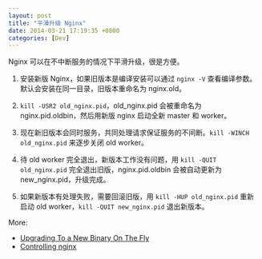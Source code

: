 ```yaml
---
layout: post
title: "平滑升级 Nginx"
date: 2014-03-21 17:19:35 +0800
categories: [Dev]
---
```


Nginx 可以在不中断服务的情况下平滑升级，很是方便。

1. 安装新版 Nginx，如果旧版本是编译安装可以通过 `nginx -V` 查看编译参数。默认会安装在同一目录，旧版本重命名为 nginx.old。

2. `kill -USR2 old_nginx.pid`，old_nginx.pid 会被重命名为 nginx.pid.oldbin，然后用新版 nginx 启动全新 master 和 worker。

3. 现在新旧版本会同时服务，共同处理请求保证服务的不间断。`kill -WINCH old_nginx.pid` 来逐步关闭 old worker。

4. 待 old worker 完全退出，新版本工作没有问题，用 `kill -QUIT old_nginx.pid` 完全退出旧版，nginx.pid.oldbin 会被自动更新为 new_nginx.pid，升级完成。

5. 如果新版本有处理失败，需要回滚旧版，用 `kill -HUP old_nginx.pid` 重新启动 old worker，`kill -QUIT new_nginx.pid` 退出新版本。

More:

* [Upgrading To a New Binary On The Fly][1]
* [Controlling nginx][2]

[1]:http://wiki.nginx.org/CommandLine#Upgrading_To_a_New_Binary_On_The_Fly
[2]:http://nginx.org/en/docs/control.html

